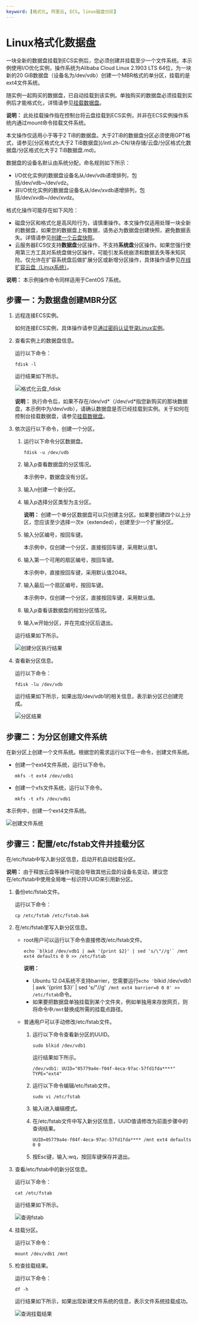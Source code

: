 ```yaml
---
keyword: [格式化, 阿里云, ECS, linux磁盘分区]
---
```


# Linux格式化数据盘

一块全新的数据盘挂载到ECS实例后，您必须创建并挂载至少一个文件系统。本示例使用I/O优化实例，操作系统为Alibaba Cloud Linux 2.1903 LTS 64位，为一块新的20 GiB数据盘（设备名为/dev/vdb）创建一个MBR格式的单分区，挂载的是ext4文件系统。

随实例一起购买的数据盘，已自动挂载到该实例。单独购买的数据盘必须挂载到实例后才能格式化，详情请参见[挂载数据盘](/intl.zh-CN/块存储/云盘/挂载数据盘.md)。

**说明：** 此处挂载操作指在控制台将云盘挂载到ECS实例，并非在ECS实例操作系统内通过mount命令挂载文件系统。

本文操作仅适用小于等于2 TiB的数据盘。大于2TiB的数据盘分区必须使用GPT格式，请参见[分区格式化大于2 TiB数据盘](/intl.zh-CN/块存储/云盘/分区格式化数据盘/分区格式化大于2 TiB数据盘.md)。

数据盘的设备名默认由系统分配，命名规则如下所示：

-   I/O优化实例的数据盘设备名从/dev/vdb递增排列，包括/dev/vdb~/dev/vdz。
-   非I/O优化实例的数据盘设备名从/dev/xvdb递增排列，包括/dev/xvdb~/dev/xvdz。

格式化操作可能存在如下风险：

-   磁盘分区和格式化是高风险行为，请慎重操作。本文操作仅适用处理一块全新的数据盘，如果您的数据盘上有数据，请务必为数据盘创建快照，避免数据丢失。详情请参见[创建一个云盘快照](/intl.zh-CN/快照/使用快照/创建一个云盘快照.md)。
-   云服务器ECS仅支持**数据盘**分区操作，不支持**系统盘**分区操作。如果您强行使用第三方工具对系统盘做分区操作，可能引发系统崩溃和数据丢失等未知风险。仅允许在扩容系统盘后做扩展分区或新增分区操作，具体操作请参见[在线扩容云盘（Linux系统）](/intl.zh-CN/块存储/扩容云盘/在线扩容云盘（Linux系统）.md)。

**说明：** 本示例操作命令同样适用于CentOS 7系统。

## 步骤一：为数据盘创建MBR分区

1.  远程连接ECS实例。

    如何连接ECS实例，具体操作请参见[通过密码认证登录Linux实例](/intl.zh-CN/实例/连接实例/使用VNC连接实例/通过密码认证登录Linux实例.md)。

2.  查看实例上的数据盘信息。

    运行以下命令：

    ```
    fdisk -l
    ```

    运行结果如下所示。

    ![格式化云盘_fdisk](https://static-aliyun-doc.oss-accelerate.aliyuncs.com/assets/img/zh-CN/7526472061/p173584.png)

    **说明：** 执行命令后，如果不存在/dev/vd\*（/dev/vd\*指您新购买的那块数据盘，本示例中为/dev/vdb），请确认数据盘是否已经挂载到实例。关于如何在控制台挂载数据盘，请参见[挂载数据盘](/intl.zh-CN/块存储/云盘/挂载数据盘.md)。

3.  依次运行以下命令，创建一个分区。

    1.  运行以下命令分区数据盘。

        ```
        fdisk -u /dev/vdb
        ```

    2.  输入p查看数据盘的分区情况。

        本示例中，数据盘没有分区。

    3.  输入n创建一个新分区。

    4.  输入p选择分区类型为主分区。

        **说明：** 创建一个单分区数据盘可以只创建主分区。如果要创建四个以上分区，您应该至少选择一次e（extended），创建至少一个扩展分区。

    5.  输入分区编号，按回车键。

        本示例中，仅创建一个分区，直接按回车键，采用默认值1。

    6.  输入第一个可用的扇区编号，按回车键。

        本示例中，直接按回车键，采用默认值2048。

    7.  输入最后一个扇区编号，按回车键。

        本示例中，仅创建一个分区，直接按回车键，采用默认值。

    8.  输入p查看该数据盘的规划分区情况。

    9.  输入w开始分区，并在完成分区后退出。

    运行结果如下所示。

    ![创建分区执行结果](https://static-aliyun-doc.oss-accelerate.aliyuncs.com/assets/img/zh-CN/1207472061/p173593.png)

4.  查看新分区信息。

    运行以下命令：

    ```
    fdisk -lu /dev/vdb
    ```

    运行结果如下所示，如果出现/dev/vdb1的相关信息，表示新分区已创建完成。

    ![分区结果](https://static-aliyun-doc.oss-accelerate.aliyuncs.com/assets/img/zh-CN/7267472061/p173602.png)


## 步骤二：为分区创建文件系统

在新分区上创建一个文件系统。根据您的需求运行以下任一命令，创建文件系统。

-   创建一个ext4文件系统，运行以下命令。

    ```
    mkfs -t ext4 /dev/vdb1
    ```

-   创建一个xfs文件系统，运行以下命令。

    ```
    mkfs -t xfs /dev/vdb1
    ```


本示例中，创建一个ext4文件系统。

![创建文件系统](https://static-aliyun-doc.oss-accelerate.aliyuncs.com/assets/img/zh-CN/8714343061/p173624.png)

## 步骤三：配置/etc/fstab文件并挂载分区

在/etc/fstab中写入新分区信息，启动开机自动挂载分区。

**说明：** 由于释放云盘等操作可能会导致其他云盘的设备名变动，建议您在/etc/fstab中使用全局唯一标识符UUID来引用新分区。

1.  备份etc/fstab文件。

    运行以下命令：

    ```
    cp /etc/fstab /etc/fstab.bak
    ```

2.  在/etc/fstab里写入新分区信息。

    -   root用户可以运行以下命令直接修改/etc/fstab文件。

        ```
        echo `blkid /dev/vdb1 | awk '{print $2}' | sed 's/\"//g'` /mnt ext4 defaults 0 0 >> /etc/fstab
        ```

        **说明：**

        -   Ubuntu 12.04系统不支持barrier，您需要运行`echo '`blkid /dev/vdb1 | awk '{print $3}' | sed 's/\"//g'` /mnt ext4 barrier=0 0 0' >> /etc/fstab`命令。
        -   如果要把数据盘单独挂载到某个文件夹，例如单独用来存放网页，则将命令中`/mnt`替换成所需的挂载点路径。
    -   普通用户可以手动修改/etc/fstab文件。
        1.  运行以下命令查看新分区的UUID。

            ```
            sudo blkid /dev/vdb1
            ```

            运行结果如下所示。

            ```
            /dev/vdb1: UUID="05779a4e-f04f-4eca-97ac-57fd1fda****" TYPE="ext4"
            ```

        2.  运行以下命令编辑/etc/fstab文件。

            ```
            sudo vi /etc/fstab
            ```

        3.  输入i进入编辑模式。
        4.  在/etc/fstab文件中写入新分区信息，UUID值请修改为前面步骤中的查询结果。

            ```
            UUID=05779a4e-f04f-4eca-97ac-57fd1fda**** /mnt ext4 defaults 0 0
            ```

        5.  按Esc键，输入:wq，按回车键保存并退出。
3.  查看/etc/fstab中的新分区信息。

    运行以下命令：

    ```
    cat /etc/fstab
    ```

    运行结果如下所示。

    ![查询fstab](https://static-aliyun-doc.oss-accelerate.aliyuncs.com/assets/img/zh-CN/0102572061/p173707.png)

4.  挂载分区。

    运行以下命令：

    ```
    mount /dev/vdb1 /mnt
    ```

5.  检查挂载结果。

    运行以下命令：

    ```
    df -h
    ```

    运行结果如下所示，如果出现新建文件系统的信息，表示文件系统挂载成功。

    ![查询挂载结果](https://static-aliyun-doc.oss-accelerate.aliyuncs.com/assets/img/zh-CN/0102572061/p173729.png)


